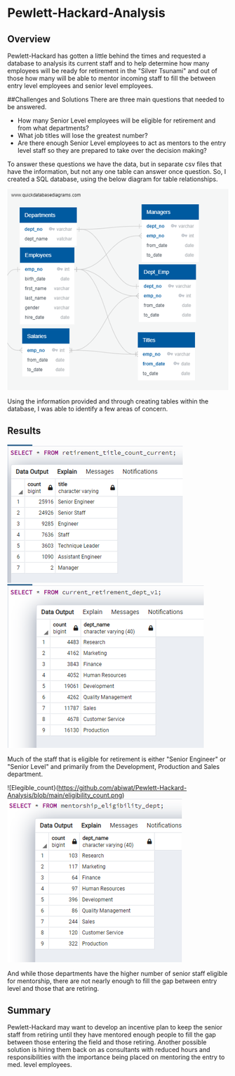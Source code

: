 # Pewlett-Hackard-Analysis

## Overview
Pewlett-Hackard has gotten a little behind the times and requested a database to analysis its current staff and to help determine how many employees will be ready for retirement in the "Silver Tsunami" and out of those how many will be able to mentor incoming staff to fill the between entry level employees and senior level employees.

##Challenges and Solutions
There are three main questions that needed to be answered.
- How many Senior Level employees will be eligible for retirement and from what departments?
- What job titles will lose the greatest number?
- Are there enough Senior Level employees to act as mentors to the entry level staff so they are prepared to take over the decision making?

To answer these questions we have the data, but in separate csv files that have the information, but not any one table can answer once question.  So, I created a SQL database, using the below diagram for table relationships.

![employeeDB](https://github.com/abiwat/Pewlett-Hackard-Analysis/blob/main/EmployeeDB.png)

Using the information provided and through creating tables within the database, I was able to identify a few areas of concern.

## Results

![Retiring Titles](https://github.com/abiwat/Pewlett-Hackard-Analysis/blob/main/retirement_title_count_current.png)
![Retiring Departments](https://github.com/abiwat/Pewlett-Hackard-Analysis/blob/main/Current_retirment_dept_v12.png)

Much of the staff that is eligible for retirement is either "Senior Engineer" or "Senior Level" and primarily from the Development, Production and Sales department.  

![Elegible_count}(https://github.com/abiwat/Pewlett-Hackard-Analysis/blob/main/eligibility_count.png)
![Mentor_Deparment](https://github.com/abiwat/Pewlett-Hackard-Analysis/blob/main/mentorship_eligibility_dept.png)

And while those departments have the higher number of senior staff eligible for mentorship, there are not nearly enough to fill the gap between entry level and those that are retiring.

## Summary
Pewlett-Hackard may want to develop an incentive plan to keep the senior staff from retiring until they have mentored enough people to fill the gap between those entering the field and those retiring.  Another possible solution is hiring them back on as consultants with reduced hours and responsibilities with the importance being placed on mentoring the entry to med. level employees.
